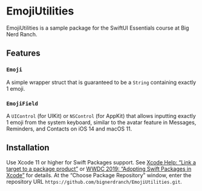 # EmojiUtilities

EmojiUtilities is a sample package for the SwiftUI Essentials course at Big Nerd Ranch.

## Features

### `Emoji`

A simple wrapper struct that is guaranteed to be a `String` containing exactly 1 emoji.

### `EmojiField`

A `UIControl` (for UIKit) or `NSControl` (for AppKit) that allows inputting exactly 1 emoji from the system keyboard, similar to the avatar feature in Messages, Reminders, and Contacts on iOS 14 and macOS 11.

## Installation

Use Xcode 11 or higher for Swift Packages support. See [Xcode Help: “Link a target to a package product”](https://help.apple.com/xcode/mac/11.4/index.html?localePath=en.lproj#/devb83d64851) or [WWDC 2019: “Adopting Swift Packages in Xcode”](https://developer.apple.com/videos/play/wwdc2019/408/) for details. At the “Choose Package Repository” window, enter the repository URL `https://github.com/bignerdranch/EmojiUtilities.git`.
